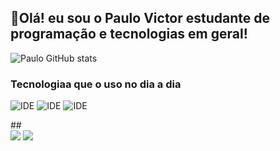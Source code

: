 ## 👋Olá! eu sou o Paulo Victor estudante de programação e tecnologias em geral!

![Paulo GitHub stats](https://github-readme-stats.vercel.app/api?username=costapaulovictor&show_icons=true&theme=radical)

### Tecnologiaa que o uso no dia a dia
![IDE](https://img.shields.io/badge/MySQL-00000F?style=for-the-badge&logo=mysql&logoColor=white)
![IDE](https://img.shields.io/badge/RStudio-75AADB?style=for-the-badge&logo=RStudio&logoColor=white)
![IDE](https://img.shields.io/badge/Visual_Studio-5C2D91?style=for-the-badge&logo=visual%20studio&logoColor=white)



<div>
 ##
<div> 
  <a href = "mailto:costapaulovictorr@gmail.com"><img src=https://img.shields.io/badge/Gmail-D14836?style=for-the-badge&logo=gmail&logoColor=white target="_blank"></a>
  <a href="https://www.linkedin.com/in/paulo-victor-025776206/" target="_blank"><img src="https://img.shields.io/badge/-LinkedIn-%230077B5?style=for-the-badge&logo=linkedin&logoColor=white" target="_blank"></a> 

</div>
